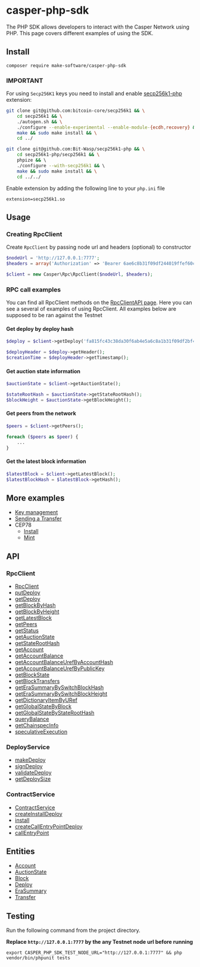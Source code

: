 # casper-php-sdk
The PHP SDK allows developers to interact with the Casper Network using PHP. This page covers different examples of using the SDK.

## Install
```
composer require make-software/casper-php-sdk
```

### IMPORTANT
For using `Secp256K1` keys you need to install and enable [secp256k1-php](https://github.com/Bit-Wasp/secp256k1-php) extension:
```bash
git clone git@github.com:bitcoin-core/secp256k1 && \
    cd secp256k1 && \
    ./autogen.sh && \
    ./configure --enable-experimental --enable-module-{ecdh,recovery} && \
    make && sudo make install && \
    cd ../
```
```bash
git clone git@github.com:Bit-Wasp/secp256k1-php && \
    cd secp256k1-php/secp256k1 && \
    phpize && \ 
    ./configure --with-secp256k1 && \  
    make && sudo make install && \
    cd ../../
```
Enable extension by adding the following line to your `php.ini` file
```
extension=secp256k1.so
```

## Usage
### Creating RpcClient
Create `RpcClient` by passing node url and headers (optional) to constructor
```php
$nodeUrl = 'http://127.0.0.1:7777';
$headers = array('Authorization' => 'Bearer 6ae6c8b31f09df244019ffef60c274e4'); // Optional

$client = new Casper\Rpc\RpcClient($nodeUrl, $headers);
```

### RPC call examples
You can find all RpcClient methods on the [RpcClientAPI page](docs/API/RpcClientAPI.md). Here you can see a several of examples of using RpcClient. All examples below are supposed to be ran against the Testnet

#### Get deploy by deploy hash
```php
$deploy = $client->getDeploy('fa815fc43c38da30f6ab4e5a6c8a1b31f09df2bf4b344019ffef60c1270d4e49');

$deployHeader = $deploy->getHeader();
$creationTime = $deployHeader->getTimestamp();
```

#### Get auction state information
```php
$auctionState = $client->getAuctionState();

$stateRootHash = $auctionState->getStateRootHash();
$blockHeight = $auctionState->getBlockHeight();
```

#### Get peers from the network
```php
$peers = $client->getPeers();

foreach ($peers as $peer) {
    ...
}
```

#### Get the latest block information
```php
$latestBlock = $client->getLatestBlock();
$latestBlockHash = $latestBlock->getHash();
```

## More examples
- [Key management](docs/Example/KeyManagement.md)
- [Sending a Transfer](docs/Example/SendingTransfer.md)
- CEP78
    - [Install](docs/Example/CEP78/Install.md)
    - [Mint](docs/Example/CEP78/Mint.md)

## API
### RpcClient
- [RpcClient](docs/API/RpcClientAPI.md#Constructor)
- [putDeploy](docs/API/RpcClientAPI.md#Put-deploy)
- [getDeploy](docs/API/RpcClientAPI.md#Get-deploy)
- [getBlockByHash](docs/API/RpcClientAPI.md#Get-block-by-hash)
- [getBlockByHeight](docs/API/RpcClientAPI.md#Get-block-by-height)
- [getLatestBlock](docs/API/RpcClientAPI.md#Get-the-latest-block)
- [getPeers](docs/API/RpcClientAPI.md#Get-peers)
- [getStatus](docs/API/RpcClientAPI.md#Get-status)
- [getAuctionState](docs/API/RpcClientAPI.md#Get-auction-state)
- [getStateRootHash](docs/API/RpcClientAPI.md#Get-state-root-hash)
- [getAccount](docs/API/RpcClientAPI.md#Get-account)
- [getAccountBalance](docs/API/RpcClientAPI.md#Get-account-balance)
- [getAccountBalanceUrefByAccountHash](docs/API/RpcClientAPI.md#Get-account-balance-URef-by-account-hash)
- [getAccountBalanceUrefByPublicKey](docs/API/RpcClientAPI.md#Get-account-balance-URef-by-public-key)
- [getBlockState](docs/API/RpcClientAPI.md#Get-block-state)
- [getBlockTransfers](docs/API/RpcClientAPI.md#Get-block-transfers)
- [getEraSummaryBySwitchBlockHash](docs/API/RpcClientAPI.md#Get-era-summary-by-switch-block-hash)
- [getEraSummaryBySwitchBlockHeight](docs/API/RpcClientAPI.md#Get-era-summary-by-switch-block-height)
- [getDictionaryItemByURef](docs/API/RpcClientAPI.md#Get-dictionary-item)
- [getGlobalStateByBlock](docs/API/RpcClientAPI.md#Get-global-state-by-block)
- [getGlobalStateByStateRootHash](docs/API/RpcClientAPI.md#Get-global-state-by-state-root-hash)
- [queryBalance](docs/API/RpcClientAPI.md#Query-balance)
- [getChainspecInfo](docs/API/RpcClientAPI.md#Get-chainspec-info)
- [speculativeExecution](docs/API/RpcClientAPI.md#Speculative-execution)

### DeployService
- [makeDeploy](docs/API/DeployServiceAPI.md#Make-deploy)
- [signDeploy](docs/API/DeployServiceAPI.md#Sign-deploy)
- [validateDeploy](docs/API/DeployServiceAPI.md#Validate-deploy)
- [getDeploySize](docs/API/DeployServiceAPI.md#Get-deploy-size)

### ContractService
- [ContractService](docs/API/ContractServiceAPI.md#Constructor)
- [createInstallDeploy](docs/API/ContractServiceAPI.md#Create-Install-deploy)
- [install](docs/API/ContractServiceAPI.md#Install)
- [createCallEntryPointDeploy](docs/API/ContractServiceAPI.md#Create-CallEntryPoint-deploy)
- [callEntryPoint](docs/API/ContractServiceAPI.md#Call-entrypoint)

## Entities
- [Account](docs/Entity/Account.md)
- [AuctionState](docs/Entity/AuctionState.md)
- [Block](docs/Entity/Block.md)
- [Deploy](docs/Entity/Deploy.md)
- [EraSummary](docs/Entity/EraSummary.md)
- [Transfer](docs/Entity/Transfer.md)

## Testing
Run the following command from the project directory. 

**Replace `http://127.0.0.1:7777` by the any Testnet node url before running**
```shell
export CASPER_PHP_SDK_TEST_NODE_URL="http://127.0.0.1:7777" && php vendor/bin/phpunit tests
```
